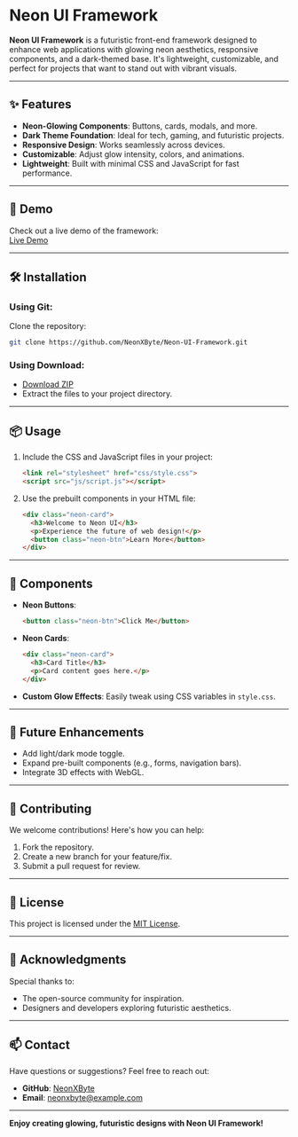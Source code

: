 
# Neon UI Framework

**Neon UI Framework** is a futuristic front-end framework designed to enhance web applications with glowing neon aesthetics, responsive components, and a dark-themed base. It's lightweight, customizable, and perfect for projects that want to stand out with vibrant visuals.

---

## ✨ Features

- **Neon-Glowing Components**: Buttons, cards, modals, and more.
- **Dark Theme Foundation**: Ideal for tech, gaming, and futuristic projects.
- **Responsive Design**: Works seamlessly across devices.
- **Customizable**: Adjust glow intensity, colors, and animations.
- **Lightweight**: Built with minimal CSS and JavaScript for fast performance.

---

## 🌌 Demo

Check out a live demo of the framework:  
[Live Demo](https://NeonXByte.github.io/Neon-UI-Framework/)

---

## 🛠 Installation

### Using Git:
Clone the repository:
```bash
git clone https://github.com/NeonXByte/Neon-UI-Framework.git
```

### Using Download:
- [Download ZIP](https://github.com/NeonXByte/Neon-UI-Framework/archive/main.zip)
- Extract the files to your project directory.

---

## 📦 Usage

1. Include the CSS and JavaScript files in your project:
   ```html
   <link rel="stylesheet" href="css/style.css">
   <script src="js/script.js"></script>
   ```

2. Use the prebuilt components in your HTML file:
   ```html
   <div class="neon-card">
     <h3>Welcome to Neon UI</h3>
     <p>Experience the future of web design!</p>
     <button class="neon-btn">Learn More</button>
   </div>
   ```

---

## 🎨 Components

- **Neon Buttons**:  
  ```html
  <button class="neon-btn">Click Me</button>
  ```

- **Neon Cards**:  
  ```html
  <div class="neon-card">
    <h3>Card Title</h3>
    <p>Card content goes here.</p>
  </div>
  ```

- **Custom Glow Effects**: Easily tweak using CSS variables in `style.css`.

---

## 🎯 Future Enhancements

- Add light/dark mode toggle.
- Expand pre-built components (e.g., forms, navigation bars).
- Integrate 3D effects with WebGL.

---

## 🤝 Contributing

We welcome contributions! Here's how you can help:
1. Fork the repository.
2. Create a new branch for your feature/fix.
3. Submit a pull request for review.

---

## 📄 License

This project is licensed under the [MIT License](LICENSE).

---

## 🌟 Acknowledgments

Special thanks to:
- The open-source community for inspiration.
- Designers and developers exploring futuristic aesthetics.

---

## 📫 Contact

Have questions or suggestions? Feel free to reach out:  
- **GitHub**: [NeonXByte](https://github.com/NeonXByte)  
- **Email**: [neonxbyte@example.com](mailto:neonxbyte@yahoo.com)

---

**Enjoy creating glowing, futuristic designs with Neon UI Framework!**
